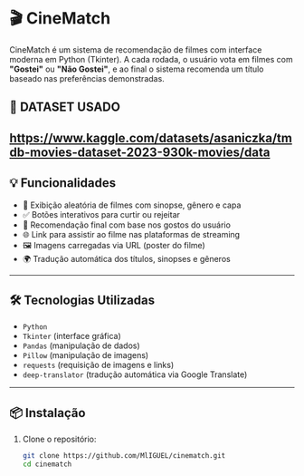 # 🎬 CineMatch

CineMatch é um sistema de recomendação de filmes com interface moderna em Python (Tkinter). A cada rodada, o usuário vota em filmes com **"Gostei"** ou **"Não Gostei"**, e ao final o sistema recomenda um título baseado nas preferências demonstradas.



## 📁 DATASET USADO


https://www.kaggle.com/datasets/asaniczka/tmdb-movies-dataset-2023-930k-movies/data
---

## 💡 Funcionalidades

- 🎲 Exibição aleatória de filmes com sinopse, gênero e capa
- ✅ Botões interativos para curtir ou rejeitar
- 🧠 Recomendação final com base nos gostos do usuário
- 🌐 Link para assistir ao filme nas plataformas de streaming
- 🖼️ Imagens carregadas via URL (poster do filme)
- 🌍 Tradução automática dos títulos, sinopses e gêneros

---

## 🛠️ Tecnologias Utilizadas

- `Python`
- `Tkinter` (interface gráfica)
- `Pandas` (manipulação de dados)
- `Pillow` (manipulação de imagens)
- `requests` (requisição de imagens e links)
- `deep-translator` (tradução automática via Google Translate)

---

## 📦 Instalação

1. Clone o repositório:
   ```bash
   git clone https://github.com/MlIGUEL/cinematch.git
   cd cinematch
